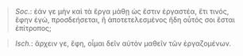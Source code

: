 

>  *Soc.*: ἐάν γε μὴν καὶ τὰ ἔργα μάθῃ ὡς ἔστιν ἐργαστέα, ἔτι τινός, ἔφην ἐγώ, προσδεήσεται, ἢ ἀποτετελεσμένος ἤδη οὗτός σοι ἔσται ἐπίτροπος;



>  *Isch.*: ἄρχειν γε, ἔφη, οἶμαι δεῖν αὐτὸν μαθεῖν τῶν ἐργαζομένων.